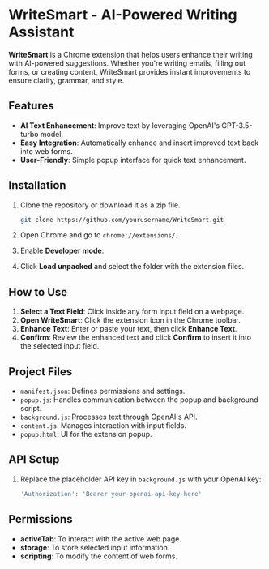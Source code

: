 
# WriteSmart - AI-Powered Writing Assistant

**WriteSmart** is a Chrome extension that helps users enhance their writing with AI-powered suggestions. Whether you're writing emails, filling out forms, or creating content, WriteSmart provides instant improvements to ensure clarity, grammar, and style.

## Features

- **AI Text Enhancement**: Improve text by leveraging OpenAI's GPT-3.5-turbo model.
- **Easy Integration**: Automatically enhance and insert improved text back into web forms.
- **User-Friendly**: Simple popup interface for quick text enhancement.

## Installation

1. Clone the repository or download it as a zip file.
   ```bash
   git clone https://github.com/yourusername/WriteSmart.git
   ```

2. Open Chrome and go to `chrome://extensions/`.

3. Enable **Developer mode**.

4. Click **Load unpacked** and select the folder with the extension files.

## How to Use

1. **Select a Text Field**: Click inside any form input field on a webpage.
2. **Open WriteSmart**: Click the extension icon in the Chrome toolbar.
3. **Enhance Text**: Enter or paste your text, then click **Enhance Text**.
4. **Confirm**: Review the enhanced text and click **Confirm** to insert it into the selected input field.

## Project Files

- `manifest.json`: Defines permissions and settings.
- `popup.js`: Handles communication between the popup and background script.
- `background.js`: Processes text through OpenAI's API.
- `content.js`: Manages interaction with input fields.
- `popup.html`: UI for the extension popup.

## API Setup

1. Replace the placeholder API key in `background.js` with your OpenAI key:
   ```js
   'Authorization': 'Bearer your-openai-api-key-here'
   ```

## Permissions

- **activeTab**: To interact with the active web page.
- **storage**: To store selected input information.
- **scripting**: To modify the content of web forms.
